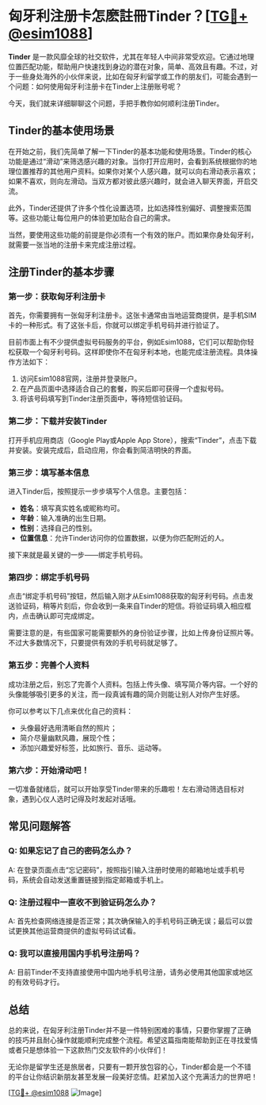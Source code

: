 # 匈牙利注册卡怎麽註冊Tinder？[[TG💪+ @esim1088](https://t.me/s/esim1088)]

**Tinder** 是一款风靡全球的社交软件，尤其在年轻人中间非常受欢迎。它通过地理位置匹配功能，帮助用户快速找到身边的潜在对象，简单、高效且有趣。不过，对于一些身处海外的小伙伴来说，比如在匈牙利留学或工作的朋友们，可能会遇到一个问题：如何使用匈牙利注册卡在Tinder上注册账号呢？

今天，我们就来详细聊聊这个问题，手把手教你如何顺利注册Tinder。

## Tinder的基本使用场景

在开始之前，我们先简单了解一下Tinder的基本功能和使用场景。Tinder的核心功能是通过“滑动”来筛选感兴趣的对象。当你打开应用时，会看到系统根据你的地理位置推荐的其他用户资料。如果你对某个人感兴趣，就可以向右滑动表示喜欢；如果不喜欢，则向左滑动。当双方都对彼此感兴趣时，就会进入聊天界面，开启交流。

此外，Tinder还提供了许多个性化设置选项，比如选择性别偏好、调整搜索范围等。这些功能让每位用户的体验更加贴合自己的需求。

当然，要使用这些功能的前提是你必须有一个有效的账户。而如果你身处匈牙利，就需要一张当地的注册卡来完成注册过程。

## 注册Tinder的基本步骤

### 第一步：获取匈牙利注册卡

首先，你需要拥有一张匈牙利注册卡。这张卡通常由当地运营商提供，是手机SIM卡的一种形式。有了这张卡后，你就可以绑定手机号码并进行验证了。

目前市面上有不少提供虚拟号码服务的平台，例如Esim1088，它们可以帮助你轻松获取一个匈牙利号码。这样即使你不在匈牙利本地，也能完成注册流程。具体操作方法如下：

1. 访问Esim1088官网，注册并登录账户。
2. 在产品页面中选择适合自己的套餐，购买后即可获得一个虚拟号码。
3. 将该号码填写到Tinder注册页面中，等待短信验证码。

### 第二步：下载并安装Tinder

打开手机应用商店（Google Play或Apple App Store），搜索“Tinder”，点击下载并安装。安装完成后，启动应用，你会看到简洁明快的界面。

### 第三步：填写基本信息

进入Tinder后，按照提示一步步填写个人信息。主要包括：

- **姓名**：填写真实姓名或昵称均可。
- **年龄**：输入准确的出生日期。
- **性别**：选择自己的性别。
- **位置信息**：允许Tinder访问你的位置数据，以便为你匹配附近的人。

接下来就是最关键的一步——绑定手机号码。

### 第四步：绑定手机号码

点击“绑定手机号码”按钮，然后输入刚才从Esim1088获取的匈牙利号码。点击发送验证码，稍等片刻后，你会收到一条来自Tinder的短信。将验证码填入相应框内，点击确认即可完成绑定。

需要注意的是，有些国家可能需要额外的身份验证步骤，比如上传身份证照片等。不过大多数情况下，只要提供有效的手机号码就足够了。

### 第五步：完善个人资料

成功注册之后，别忘了完善个人资料。包括上传头像、填写简介等内容。一个好的头像能够吸引更多的关注，而一段真诚有趣的简介则能让别人对你产生好感。

你可以参考以下几点来优化自己的资料：
- 头像最好选用清晰自然的照片；
- 简介尽量幽默风趣，展现个性；
- 添加兴趣爱好标签，比如旅行、音乐、运动等。

### 第六步：开始滑动吧！

一切准备就绪后，就可以开始享受Tinder带来的乐趣啦！左右滑动筛选目标对象，遇到心仪人选时记得及时发起对话哦。

## 常见问题解答

### Q: 如果忘记了自己的密码怎么办？
A: 在登录页面点击“忘记密码”，按照指引输入注册时使用的邮箱地址或手机号码，系统会自动发送重置链接到指定邮箱或手机上。

### Q: 注册过程中一直收不到验证码怎么办？
A: 首先检查网络连接是否正常；其次确保输入的手机号码正确无误；最后可以尝试更换其他运营商提供的虚拟号码试试看。

### Q: 我可以直接用国内手机号注册吗？
A: 目前Tinder不支持直接使用中国内地手机号注册，请务必使用其他国家或地区的有效号码才行。

## 总结

总的来说，在匈牙利注册Tinder并不是一件特别困难的事情，只要你掌握了正确的技巧并且耐心操作就能顺利完成整个流程。希望这篇指南能帮助到正在寻找爱情或者只是想体验一下这款热门交友软件的小伙伴们！

无论你是留学生还是旅居者，只要有一颗开放包容的心，Tinder都会是一个不错的平台让你结识新朋友甚至发展一段美好恋情。赶紧加入这个充满活力的世界吧！

[[TG💪+ @esim1088](https://t.me/s/esim1088) ![Image](https://i.postimg.cc/4NQfJmqS/Snipaste-2025-05-13-00-14-12.png)]